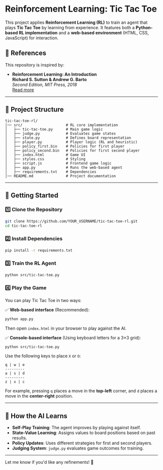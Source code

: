 # **Reinforcement Learning: Tic Tac Toe**  

This project applies **Reinforcement Learning (RL)** to train an agent that plays **Tic Tac Toe** by learning from experience. It features both a **Python-based RL implementation** and a **web-based environment** (HTML, CSS, JavaScript) for interaction.  

## **📖 References**  

This repository is inspired by:  

- **Reinforcement Learning: An Introduction**  
  **Richard S. Sutton & Andrew G. Barto**  
  _Second Edition, MIT Press, 2018_  
  [Read more](https://www.andrew.cmu.edu/course/10-703/textbook/BartoSutton.pdf)  

---

## **📂 Project Structure**  

```
tic-tac-toe-rl/
│── src/                    # RL core implementation
│   ├── tic-tac-toe.py      # Main game logic
│   ├── judge.py            # Evaluates game states
│   ├── state.py            # Defines board representation
│   ├── player.py           # Player logic (RL and heuristic)
│   ├── policy_first.bin    # Policies for first player
│   ├── policy_second.bin   # Policies for first second player
│   ├── index.html          # Game UI
│   ├── styles.css          # Styling
│   ├── script.js           # Frontend game logic
│   ├── app.py              # Runs the web-based agent
│   ├── requirements.txt    # Dependencies
│── README.md               # Project documentation
```

---

## **🚀 Getting Started**  

### 1️⃣ **Clone the Repository**  
```sh
git clone https://github.com/YOUR_USERNAME/tic-tac-toe-rl.git  
cd tic-tac-toe-rl  
```

### 2️⃣ **Install Dependencies**  
```sh
pip install -r requirements.txt  
```

### 3️⃣ **Train the RL Agent**  
```sh
python src/tic-tac-toe.py  
```

### 4️⃣ **Play the Game**  

You can play Tic Tac Toe in two ways:  

✅ **Web-based interface** (Recommended):  
```sh
python app.py  
```
Then open `index.html` in your browser to play against the AI.  

✅ **Console-based interface** (Using keyboard letters for a 3×3 grid):  
```sh
python src/tic-tac-toe.py  
```
Use the following keys to place `X` or `O`:  
```
q | w | e  
---------
a | s | d  
---------
z | x | c  
```
For example, pressing `q` places a move in the **top-left** corner, and `d` places a move in the **center-right** position.  

---

## **📌 How the AI Learns**  

- **Self-Play Training**: The agent improves by playing against itself.  
- **State-Value Learning**: Assigns values to board positions based on past results.  
- **Policy Updates**: Uses different strategies for first and second players.  
- **Judging System**: `judge.py` evaluates game outcomes for training.   

---

Let me know if you'd like any refinements! 🚀

